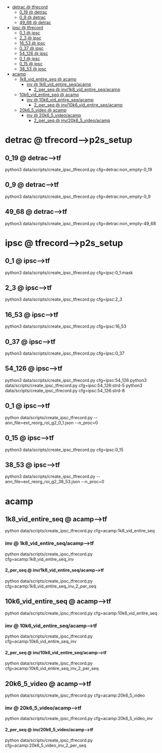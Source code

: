 <!-- MarkdownTOC -->

- [detrac       @ tfrecord](#detrac___tfrecord_)
    - [0_19       @ detrac](#0_19___detrac_)
    - [0_9       @ detrac](#0_9___detrac_)
    - [49_68       @ detrac](#49_68___detrac_)
- [ipsc       @ tfrecord](#ipsc___tfrecord_)
    - [0_1       @ ipsc](#0_1___ipsc_)
    - [2_3       @ ipsc](#2_3___ipsc_)
    - [16_53       @ ipsc](#16_53___ipsc_)
    - [0_37       @ ipsc](#0_37___ipsc_)
    - [54_126       @ ipsc](#54_126___ipsc_)
    - [0_1       @ ipsc](#0_1___ipsc__1)
    - [0_15       @ ipsc](#0_15___ipsc_)
    - [38_53       @ ipsc](#38_53___ipsc_)
- [acamp](#acamp_)
    - [1k8_vid_entire_seq       @ acamp](#1k8_vid_entire_seq___acam_p_)
        - [inv       @ 1k8_vid_entire_seq/acamp](#inv___1k8_vid_entire_seq_acamp_)
            - [2_per_seq       @ inv/1k8_vid_entire_seq/acamp](#2_per_seq___inv_1k8_vid_entire_seq_acamp_)
    - [10k6_vid_entire_seq       @ acamp](#10k6_vid_entire_seq___acam_p_)
        - [inv       @ 10k6_vid_entire_seq/acamp](#inv___10k6_vid_entire_seq_acam_p_)
            - [2_per_seq       @ inv/10k6_vid_entire_seq/acamp](#2_per_seq___inv_10k6_vid_entire_seq_acam_p_)
    - [20k6_5_video       @ acamp](#20k6_5_video___acam_p_)
        - [inv       @ 20k6_5_video/acamp](#inv___20k6_5_video_acamp_)
            - [2_per_seq       @ inv/20k6_5_video/acamp](#2_per_seq___inv_20k6_5_video_acamp_)

<!-- /MarkdownTOC -->
<a id="detrac___tfrecord_"></a>
# detrac       @ tfrecord-->p2s_setup
<a id="0_19___detrac_"></a>
## 0_19       @ detrac-->tf
python3 data/scripts/create_ipsc_tfrecord.py cfg=detrac:non_empty-0_19
<a id="0_9___detrac_"></a>
## 0_9       @ detrac-->tf
python3 data/scripts/create_ipsc_tfrecord.py cfg=detrac:non_empty-0_9
<a id="49_68___detrac_"></a>
## 49_68       @ detrac-->tf
python3 data/scripts/create_ipsc_tfrecord.py cfg=detrac:non_empty-49_68

<a id="ipsc___tfrecord_"></a>
# ipsc       @ tfrecord-->p2s_setup
<a id="0_1___ipsc_"></a>
## 0_1       @ ipsc-->tf
python3 data/scripts/create_ipsc_tfrecord.py cfg=ipsc:0_1:mask
<a id="2_3___ipsc_"></a>
## 2_3       @ ipsc-->tf
python3 data/scripts/create_ipsc_tfrecord.py cfg=ipsc:2_3
<a id="16_53___ipsc_"></a>
## 16_53       @ ipsc-->tf
python3 data/scripts/create_ipsc_tfrecord.py cfg=ipsc:16_53
<a id="0_37___ipsc_"></a>
## 0_37       @ ipsc-->tf
python3 data/scripts/create_ipsc_tfrecord.py cfg=ipsc:0_37
<a id="38_53___ipsc_"></a>
<a id="54_126___ipsc_"></a>
## 54_126       @ ipsc-->tf
python3 data/scripts/create_ipsc_tfrecord.py cfg=ipsc:54_126
python3 data/scripts/create_ipsc_tfrecord.py cfg=ipsc:54_126:strd-5
python3 data/scripts/create_ipsc_tfrecord.py cfg=ipsc:54_126:strd-8

<a id="0_1___ipsc__1"></a>
## 0_1       @ ipsc-->tf
python data/scripts/create_ipsc_tfrecord.py --ann_file=ext_reorg_roi_g2_0_1.json --n_proc=0
<a id="0_15___ipsc_"></a>
## 0_15       @ ipsc-->tf
python3 data/scripts/create_ipsc_tfrecord.py cfg=ipsc:0_15
<a id="38_53___ipsc_"></a>
## 38_53       @ ipsc-->tf
python3 data/scripts/create_ipsc_tfrecord.py --ann_file=ext_reorg_roi_g2_38_53.json --n_proc=0

<a id="acamp_"></a>
# acamp
<a id="1k8_vid_entire_seq___acam_p_"></a>
## 1k8_vid_entire_seq       @ acamp-->tf
python data/scripts/create_ipsc_tfrecord.py cfg=acamp:1k8_vid_entire_seq
<a id="inv___1k8_vid_entire_seq_acamp_"></a>
### inv       @ 1k8_vid_entire_seq/acamp-->tf
python data/scripts/create_ipsc_tfrecord.py cfg=acamp:1k8_vid_entire_seq_inv
<a id="2_per_seq___inv_1k8_vid_entire_seq_acamp_"></a>
#### 2_per_seq       @ inv/1k8_vid_entire_seq/acamp-->tf
python data/scripts/create_ipsc_tfrecord.py cfg=acamp:1k8_vid_entire_seq_inv_2_per_seq

<a id="10k6_vid_entire_seq___acam_p_"></a>
## 10k6_vid_entire_seq       @ acamp-->tf
python data/scripts/create_ipsc_tfrecord.py cfg=acamp:10k6_vid_entire_seq
<a id="inv___10k6_vid_entire_seq_acam_p_"></a>
### inv       @ 10k6_vid_entire_seq/acamp-->tf
python data/scripts/create_ipsc_tfrecord.py cfg=acamp:10k6_vid_entire_seq_inv
<a id="2_per_seq___inv_10k6_vid_entire_seq_acam_p_"></a>
#### 2_per_seq       @ inv/10k6_vid_entire_seq/acamp-->tf
python data/scripts/create_ipsc_tfrecord.py cfg=acamp:10k6_vid_entire_seq_inv_2_per_seq

<a id="20k6_5_video___acam_p_"></a>
## 20k6_5_video       @ acamp-->tf
python data/scripts/create_ipsc_tfrecord.py cfg=acamp:20k6_5_video
<a id="inv___20k6_5_video_acamp_"></a>
### inv       @ 20k6_5_video/acamp-->tf
python data/scripts/create_ipsc_tfrecord.py cfg=acamp:20k6_5_video_inv
<a id="2_per_seq___inv_20k6_5_video_acamp_"></a>
#### 2_per_seq       @ inv/20k6_5_video/acamp-->tf
python data/scripts/create_ipsc_tfrecord.py cfg=acamp:20k6_5_video_inv_2_per_seq


